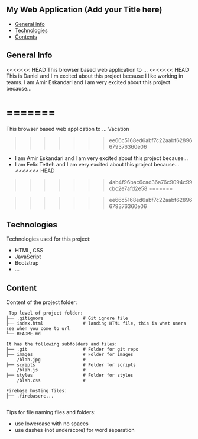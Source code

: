 ## My Web Application (Add your Title here)

* [General info](#general-info)
* [Technologies](#technologies)
* [Contents](#content)

## General Info

<<<<<<< HEAD
This browser based web application to ...
<<<<<<< HEAD
This is Daniel and I'm excited about this project because I like working in teams.
I am Amir Eskandari and I am very excited about this project because...
	
=======
=======
This browser based web application to ... Vacation
>>>>>>> ee66c5168ed6abf7c22aabf62896679376360e06

* I am Amir Eskandari and I am very excited about this project because...
* I am Felix Tetteh and I am very excited about this project because...
<<<<<<< HEAD
 
>>>>>>> 4ab4f96bac6cad36a76c9094c99cbc2e7afd2e58
=======

>>>>>>> ee66c5168ed6abf7c22aabf62896679376360e06
## Technologies

Technologies used for this project:

* HTML, CSS
* JavaScript
* Bootstrap
* ...

## Content

Content of the project folder:

```
 Top level of project folder: 
├── .gitignore               # Git ignore file
├── index.html               # landing HTML file, this is what users see when you come to url
└── README.md

It has the following subfolders and files:
├── .git                     # Folder for git repo
├── images                   # Folder for images
    /blah.jpg                # 
├── scripts                  # Folder for scripts
    /blah.js                 # 
├── styles                   # Folder for styles
    /blah.css                # 

Firebase hosting files: 
├── .firebaserc...


```

Tips for file naming files and folders:

* use lowercase with no spaces
* use dashes (not underscore) for word separation
